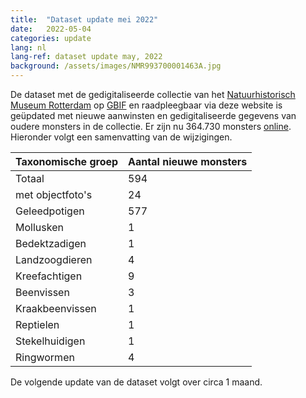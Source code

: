 ```yaml
---
title:  "Dataset update mei 2022"
date:   2022-05-04
categories: update
lang: nl
lang-ref: dataset update may, 2022
background: /assets/images/NMR993700001463A.jpg
---
```


De dataset met de gedigitaliseerde collectie van het [Natuurhistorisch Museum Rotterdam](https://www.hetnatuurhistorisch.nl/) op [GBIF](https://www.gbif.org/) en raadpleegbaar via deze website is geüpdated met nieuwe aanwinsten en gedigitaliseerde gegevens van oudere monsters in de collectie. Er zijn nu 364.730 monsters [online](https://specimens.hetnatuurhistorisch.nl/nl/data). Hieronder volgt een samenvatting van de wijzigingen.

Taxonomische groep | Aantal nieuwe monsters
---------- | ---------- 
Totaal | 594
met objectfoto's | 24
Geleedpotigen | 577
Mollusken | 1
Bedektzadigen | 1
Landzoogdieren | 4
Kreefachtigen | 9
Beenvissen | 3
Kraakbeenvissen | 1
Reptielen | 1
Stekelhuidigen | 1
Ringwormen | 4

De volgende update van de dataset volgt over circa 1 maand.
